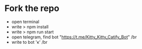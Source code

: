 # Fork the repo 
- open terminal 
- write > npm install 
- write > npm run start 
- open telegram, find bot "https://t.me/Kitty_Kitty_Catify_Bot" /br
- write to bot 'к' /br
